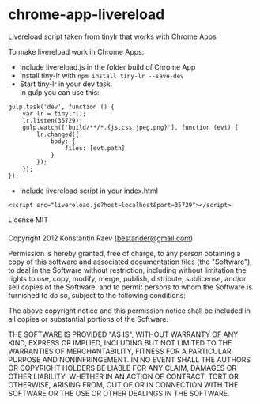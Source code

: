 chrome-app-livereload
=====================

Livereload script taken from tinylr that works with Chrome Apps

To make livereload work in Chrome Apps:

- Include livereload.js in the folder build of Chrome App
- Install tiny-lr with `npm install tiny-lr --save-dev`
- Start tiny-lr in your dev task.  
In gulp you can use this:
```
gulp.task('dev', function () {
    var lr = tinylr();
    lr.listen(35729);
    gulp.watch(['build/**/*.{js,css,jpeg,png}'], function (evt) {
        lr.changed({
            body: {
                files: [evt.path]
            }
        });
    });
});
```
- Include livereload script in your index.html
```
<script src="livereload.js?host=localhost&port=35729"></script>
```


License MIT
####
Copyright 2012 Konstantin Raev (bestander@gmail.com)

Permission is hereby granted, free of charge, to any person obtaining
a copy of this software and associated documentation files (the
"Software"), to deal in the Software without restriction, including
without limitation the rights to use, copy, modify, merge, publish,
distribute, sublicense, and/or sell copies of the Software, and to
permit persons to whom the Software is furnished to do so, subject to
the following conditions:

The above copyright notice and this permission notice shall be
included in all copies or substantial portions of the Software.

THE SOFTWARE IS PROVIDED "AS IS", WITHOUT WARRANTY OF ANY KIND,
EXPRESS OR IMPLIED, INCLUDING BUT NOT LIMITED TO THE WARRANTIES OF
MERCHANTABILITY, FITNESS FOR A PARTICULAR PURPOSE AND
NONINFRINGEMENT. IN NO EVENT SHALL THE AUTHORS OR COPYRIGHT HOLDERS BE
LIABLE FOR ANY CLAIM, DAMAGES OR OTHER LIABILITY, WHETHER IN AN ACTION
OF CONTRACT, TORT OR OTHERWISE, ARISING FROM, OUT OF OR IN CONNECTION
WITH THE SOFTWARE OR THE USE OR OTHER DEALINGS IN THE SOFTWARE.
